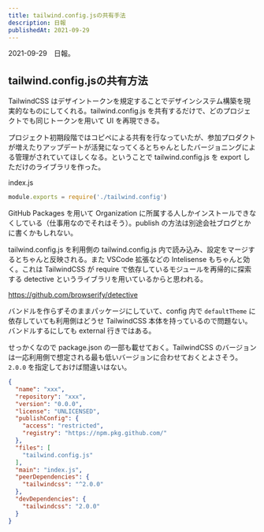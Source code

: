 ```yaml
---
title: tailwind.config.jsの共有手法
description: 日報
publishedAt: 2021-09-29
---
```


2021-09-29　日報。

## tailwind.config.jsの共有方法

TailwindCSS はデザイントークンを規定することでデザインシステム構築を現実的なものにしてくれる。tailwind.config.js を共有するだけで、どのプロジェクトでも同じトークンを用いて UI を再現できる。

プロジェクト初期段階ではコピペによる共有を行なっていたが、参加プロダクトが増えたりアップデートが活発になってくるとちゃんとしたバージョニングによる管理がされていてほしくなる。ということで tailwind.config.js を export しただけのライブラリを作った。

index.js

```js
module.exports = require('./tailwind.config')
```

GitHub Packages を用いて Organization に所属する人しかインストールできなくしている（仕事用なのでそれはそう）。publish の方法は別途会社ブログとかに書くかもしれない。

tailwind.config.js を利用側の tailwind.config.js 内で読み込み、設定をマージするとちゃんと反映される。また VSCode 拡張などの Intelisense もちゃんと効く。これは TailwindCSS が require で依存しているモジュールを再帰的に探索する detective というライブラリを用いているからと思われる。

https://github.com/browserify/detective

バンドルを作らずそのままパッケージにしていて、config 内で `defaultTheme` に依存していても利用側はどうせ TailwindCSS 本体を持っているので問題ない。バンドルするにしても external 行きではある。

せっかくなので package.json の一部も載せておく。TailwindCSS のバージョンは一応利用側で想定される最も低いバージョンに合わせておくとよさそう。`2.0.0` を指定しておけば間違いはない。

```json
{
  "name": "xxx",
  "repository": "xxx",
  "version": "0.0.0",
  "license": "UNLICENSED",
  "publishConfig": {
    "access": "restricted",
    "registry": "https://npm.pkg.github.com/"
  },
  "files": [
    "tailwind.config.js"
  ],
  "main": "index.js",
  "peerDependencies": {
    "tailwindcss": "^2.0.0"
  },
  "devDependencies": {
    "tailwindcss": "2.0.0"
  }
}
```



